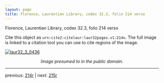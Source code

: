 ```yaml
---
layout: page
title: Florence, Laurentian Library, codex 32.3, folio 214 verso
---
```


Florence, Laurentian Library, codex 32.3, folio 214 verso

Cite this object as `urn:cite2:citelaur:laur32pages.v1:214v`.  The full image is linked to a citation tool you can use to cite regions of the image.

[![laur32_3_0436](http://www.homermultitext.org/iipsrv?IIIF=/project/homer/pyramidal/deepzoom/citelaur/laur32imgs/v1/laur32_3_0436.tif/full/800,/0/default.jpg)](http://www.homermultitext.org/ict2/?urn=urn:cite2:citelaur:laur32imgs.v1:laur32_3_0436) 

<p style="text-align: center; font-style: italic;">Image presumed to in the public domain.</p>

---

previous: [214r](../214r/) | next: [215r](../215r/)
